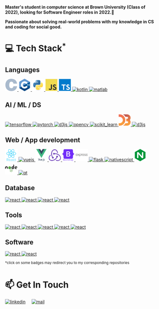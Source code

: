 <link rel="stylesheet" href="https://cdn.jsdelivr.net/gh/devicons/devicon@v2.11.0/devicon.min.css">


__Master's student in computer science at Brown University (Class of 2022), looking for Software Engineer roles in 2022.🔧__

__Passionate about solving real-world problems with my knowledge in CS and coding for social good.__

# 💻 Tech Stack<sup>*</sup>

## Languages

<p align="left"> 
 
<a href="https://www.cprogramming.com/" target="_blank"> <img src="https://raw.githubusercontent.com/devicons/devicon/master/icons/c/c-original.svg" alt="c" width="40" height="40"/> </a> 
 <a href="https://www.w3schools.com/cpp/" target="_blank"> <img src="https://raw.githubusercontent.com/devicons/devicon/master/icons/cplusplus/cplusplus-original.svg" alt="cplusplus" width="40" height="40"/> </a> 
 <a href="https://www.python.org" target="_blank"> 
  <img src="https://raw.githubusercontent.com/devicons/devicon/master/icons/python/python-original.svg" alt="python" width="40" height="40"/> </a> 
 <a href="https://developer.mozilla.org/en-US/docs/Web/JavaScript" target="_blank"> <img src="https://raw.githubusercontent.com/devicons/devicon/master/icons/javascript/javascript-original.svg" alt="javascript" width="40" height="40"/> </a> 
  <a href="https://www.typescriptlang.org/" target="_blank"> 
 <img src="https://raw.githubusercontent.com/devicons/devicon/master/icons/typescript/typescript-original.svg" alt="typescript" width="40" height="40"/> </a> 
 <a href="https://kotlinlang.org" target="_blank"> 
 <img src="https://www.vectorlogo.zone/logos/kotlinlang/kotlinlang-icon.svg" alt="kotlin" width="40" height="40"/> </a> 
 <a href="https://www.mathworks.com/" target="_blank"> <img src="https://upload.wikimedia.org/wikipedia/commons/thumb/2/21/Matlab_Logo.png/667px-Matlab_Logo.png" alt="matlab" width="40" height="40"/> </a> 
 </p>


## AI / ML / DS

<p align="left">
  <a href="https://www.tensorflow.org" target="_blank"> <img src="https://www.vectorlogo.zone/logos/tensorflow/tensorflow-icon.svg" alt="tensorflow" width="40" height="40"/> </a> 
 <a href="https://pytorch.org/" target="_blank"> <img src="https://www.vectorlogo.zone/logos/pytorch/pytorch-icon.svg" alt="pytorch" width="40" height="40"/> </a> 
  <a href="https://keras.io/img/logo.png" target="_blank"> <img src="https://upload.wikimedia.org/wikipedia/commons/thumb/a/ae/Keras_logo.svg/1200px-Keras_logo.svg.png" alt="d3js" width="40" height="40"/> </a> 
 <a href="https://opencv.org/" target="_blank"> <img src="https://www.vectorlogo.zone/logos/opencv/opencv-icon.svg" alt="opencv" width="40" height="40"/> </a> 
 <a href="https://scikit-learn.org/" target="_blank"> <img src="https://upload.wikimedia.org/wikipedia/commons/0/05/Scikit_learn_logo_small.svg" alt="scikit_learn" width="40" height="40"/> </a> 
  <a href="https://d3js.org/" target="_blank"> <img src="https://raw.githubusercontent.com/devicons/devicon/master/icons/d3js/d3js-original.svg" alt="d3js" width="40" height="40"/> </a> 
  <a href="https://d3js.org/" target="_blank"> <img src="https://user-images.githubusercontent.com/50221806/86498201-a8bd8680-bd39-11ea-9d08-66b610a8dc01.png" alt="d3js" width="40" height="40"/> </a> 
</p>


## Web / App development
<p align="left"> 
  <a href="https://reactjs.org/" target="_blank"> <img src="https://raw.githubusercontent.com/devicons/devicon/master/icons/react/react-original-wordmark.svg" alt="react" width="40" height="40"/> </a> 
   <a href="https://vuejs.org/" target="_blank"> <img src="https://angular.io/assets/images/logos/angular/angular.png" alt="vuejs" width="40" height="40"/> </a> 
  <a href="https://vuejs.org/" target="_blank"> <img src="https://raw.githubusercontent.com/devicons/devicon/master/icons/vuejs/vuejs-original-wordmark.svg" alt="vuejs" width="40" height="40"/> </a> 
 <a href="https://redux.js.org" target="_blank"> <img src="https://raw.githubusercontent.com/devicons/devicon/master/icons/redux/redux-original.svg" alt="redux" width="40" height="40"/> </a> 
 <a href="https://getbootstrap.com" target="_blank"> <img src="https://raw.githubusercontent.com/devicons/devicon/master/icons/bootstrap/bootstrap-plain-wordmark.svg" alt="bootstrap" width="40" height="40"/> </a> 
 <a href="https://expressjs.com" target="_blank"> <img src="https://raw.githubusercontent.com/devicons/devicon/master/icons/express/express-original-wordmark.svg" alt="express" width="40" height="40"/> </a> 
 <a href="https://flask.palletsprojects.com/" target="_blank"> <img src="https://www.vectorlogo.zone/logos/pocoo_flask/pocoo_flask-icon.svg" alt="flask" width="40" height="40"/> </a> 
 <a href="https://nativescript.org/" target="_blank"> <img src="https://raw.githubusercontent.com/detain/svg-logos/780f25886640cef088af994181646db2f6b1a3f8/svg/nativescript.svg" alt="nativescript" width="40" height="40"/> </a> 
 <a href="https://www.nginx.com" target="_blank"> <img src="https://raw.githubusercontent.com/devicons/devicon/master/icons/nginx/nginx-original.svg" alt="nginx" width="40" height="40"/> </a> 
 <a href="https://nodejs.org" target="_blank"> <img src="https://raw.githubusercontent.com/devicons/devicon/master/icons/nodejs/nodejs-original-wordmark.svg" alt="nodejs" width="40" height="40"/> </a> 
 <a href="https://www.qt.io/" target="_blank"> <img src="https://upload.wikimedia.org/wikipedia/commons/0/0b/Qt_logo_2016.svg" alt="qt" width="40" height="40"/> </a> 
</p>


## Database
<p align="left"> 
<a href="https://reactjs.org/" target="_blank"> <img src="https://pngimg.com/uploads/mysql/mysql_PNG23.png" alt="react" width="40" height="40"/> </a> 
 <a href="https://reactjs.org/" target="_blank"> <img src="https://infinapps.com/wp-content/uploads/2018/10/mongodb-logo.png" alt="react" width="40" height="40"/> </a> 
 <a href="https://reactjs.org/" target="_blank"> <img src="https://upload.wikimedia.org/wikipedia/commons/thumb/2/29/Postgresql_elephant.svg/1200px-Postgresql_elephant.svg.png" alt="react" width="40" height="40"/> </a> 
 <a href="https://reactjs.org/" target="_blank"> <img src="https://go.neo4j.com/rs/710-RRC-335/images/neo4j_logo_globe.png" alt="react" width="40" height="40"/> </a> 
</p>

## Tools
<p align="left"> 
<a href="https://reactjs.org/" target="_blank"> <img src="https://www.docker.com/sites/default/files/d8/styles/role_icon/public/2019-07/Moby-logo.png?itok=sYH_JEaJ" alt="react" width="40" height="40"/> </a> 
 <a href="https://reactjs.org/" target="_blank"> <img src="https://travis-ci.org/images/logos/TravisCI-Mascot-1.png" alt="react" width="40" height="40"/> </a> 
 <a href="https://reactjs.org/" target="_blank"> <img src="http://ww1.prweb.com/prfiles/2017/04/12/15013279/200x200_360%20logo.png" alt="react" width="40" height="40"/> </a> 
 <a href="https://reactjs.org/" target="_blank"> <img src="https://git-scm.com/images/logos/downloads/Git-Icon-1788C.png" alt="react" width="40" height="40"/> </a> 
<a href="https://reactjs.org/" target="_blank"> <img src="https://miro.medium.com/max/724/1*aDcnXab1QC_5KF8JUxDEYA.png" alt="react" width="80" height="40"/> </a> 
</p>

## Software
<p align="left"> 
<a href="https://reactjs.org/" target="_blank"> <img src="https://i.pinimg.com/originals/9c/ea/ba/9ceaba69b7a9f89158ff953107978f3e.png" alt="react" width="40" height="40"/> </a> 
 <a href="https://reactjs.org/" target="_blank"> <img src="https://upload.wikimedia.org/wikipedia/en/9/9f/2015_Final_Cut_Pro_Logo.png" alt="react" width="40" height="40"/> </a> 
 
</p>

<sup>*click on some badges may redirect you to my corresponding repositories</sup>

# 📫 Get In Touch
<a href="https://www.linkedin.com/in/shiqin-yan/" target="_blank"><img src="https://www.vectorlogo.zone/logos/linkedin/linkedin-icon.svg" width="30px" alt="linkedin"></a>
&nbsp; &nbsp;
<a href="mailto:shiqin_yan@brown.edu" target="_blank"><img src="https://www.vectorlogo.zone/logos/gmail/gmail-icon.svg" width="30px" alt="mail"></a> 
&nbsp; &nbsp;
